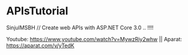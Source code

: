 # APIsTutorial
SinjulMSBH // Create web APIs with ASP.NET Core 3.0 .. !!!!

Youtube: https://www.youtube.com/watch?v=MywzRiy2whw || Aparat: https://aparat.com/v/yTedK
